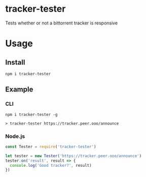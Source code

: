 # tracker-tester
 Tests whether or not a bittorrent tracker is responsive

# Usage
## Install
`npm i tracker-tester`

## Example
### CLI
`npm i tracker-tester -g`

`> tracker-tester https://tracker.peer.ooo/announce`

### Node.js
```js
const Tester = require('tracker-tester')

let tester = new Tester('https://tracker.peer.ooo/announce')
tester.on('result', result => {
  console.log('Good tracker?', result)
})
```